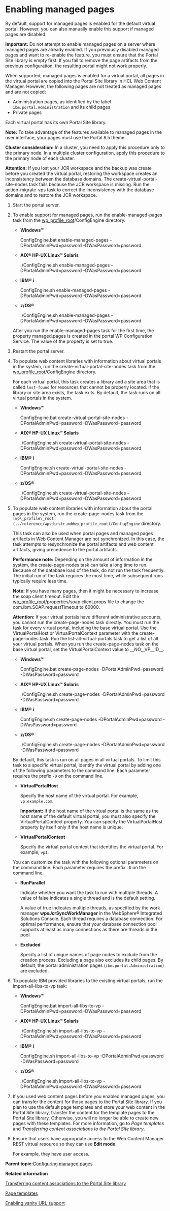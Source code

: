 # Enabling managed pages

By default, support for managed pages is enabled for the default virtual portal. However, you can also manually enable this support if managed pages are disabled.

**Important:** Do not attempt to enable managed pages on a server where managed pages are already enabled. If you previously disabled managed pages and want to re-enable the feature, you must ensure that the Portal Site library is empty first. If you fail to remove the page artifacts from the previous configuration, the resulting portal might not work properly.

When supported, managed pages is enabled for a virtual portal, all pages in the virtual portal are copied into the Portal Site library in HCL Web Content Manager. However, the following pages are not treated as managed pages and are not copied:

-   Administration pages, as identified by the label `ibm.portal.Administration` and its child pages
-   Private pages

Each virtual portal has its own Portal Site library.

**Note:** To take advantage of the features available to managed pages in the user interface, your pages must use the Portal 8.5 theme.

**Cluster consideration:** In a cluster, you need to apply this procedure only to the primary node. In a multiple cluster configuration, apply this procedure to the primary node of each cluster.

**Attention:** If you lost your JCR workspace and the backup was create before you created the virtual portal, restoring the workspace creates an inconsistency between the database domains. The create-virtual-portal-site-nodes task fails because the JCR workspace is missing. Run the action-migrate-vps task to correct the inconsistency with the database domains and to restore the JCR workspace.

1.  Start the portal server.

2.  To enable support for managed pages, run the enable-managed-pages task from the [wp\_profile\_root](../reference/wpsdirstr.md#wp_profile_root)/ConfigEngine directory.

    -   **Windows™**

        ConfigEngine.bat enable-managed-pages -DPortalAdminPwd=password -DWasPassword=password

    -   **AIX® HP-UX Linux™ Solaris**

        ./ConfigEngine.sh enable-managed-pages -DPortalAdminPwd=password -DWasPassword=password

    -   **IBM® i**

        ConfigEngine.sh enable-managed-pages -DPortalAdminPwd=password -DWasPassword=password

    -   **z/OS®**

        ./ConfigEngine.sh enable-managed-pages -DPortalAdminPwd=password -DWasPassword=password

    After you run the enable-managed-pages task for the first time, the property managed.pages is created in the portal WP Configuration Service. The value of the property is set to true.

3.  Restart the portal server.

4.  To populate web content libraries with information about virtual portals in the system, run the create-virtual-portal-site-nodes task from the [wp\_profile\_root](../reference/wpsdirstr.md#wp_profile_root)/ConfigEngine directory.

    For each virtual portal, this task creates a library and a site area that is called `lost-found` for resources that cannot be properly located. If the library or site area exists, the task exits. By default, the task runs on all virtual portals in the system.

    -   **Windows™**

        ConfigEngine.bat create-virtual-portal-site-nodes -DPortalAdminPwd=password -DWasPassword=password

    -   **AIX® HP-UX Linux™ Solaris**

        ./ConfigEngine.sh create-virtual-portal-site-nodes -DPortalAdminPwd=password -DWasPassword=password

    -   **IBM® i**

        ConfigEngine.sh create-virtual-portal-site-nodes -DPortalAdminPwd=password -DWasPassword=password

    -   **z/OS®**

        ./ConfigEngine.sh create-virtual-portal-site-nodes -DPortalAdminPwd=password -DWasPassword=password

5.  To populate web content libraries with information about the portal pages in the system, run the create-page-nodes task from the `[wp\_profile\_root](../reference/wpsdirstr.md#wp_profile_root)/ConfigEngine` directory.

    This task can also be used when portal pages and managed pages artifacts in Web Content Manager are not synchronized. In this case, the task attempts to resynchronize the portal artifacts and web content artifacts, giving precedence to the portal artifacts.

    **Performance note:** Depending on the amount of information in the system, the create-page-nodes task can take a long time to run. Because of the database load of the task, do not run the task frequently. The initial run of the task requires the most time, while subsequent runs typically require less time.

    **Note:** If you have many pages, then it might be necessary to increase the soap client timeout. Edit the [wp\_profile\_root](../reference/wpsdirstr.md#wp_profile_root)/properties/soap.client.props file to change the com.ibm.SOAP.requestTimeout to 60000.

    **Attention:** If your virtual portals have different administrative accounts, you cannot run the create-page-nodes task directly. You must run the task for every virtual portal, including the base virtual portal. Use the VirtualPortalHost or VirtualPortalContext parameter with the create-page-nodes task. Run the list-all-virtual-portals task to get a list of all your virtual portals. When you run the create-page-nodes task on the base virtual portal, set the VirtualPortalContext value to \_\_NO\_\_VP\_\_ID\_\_.

    -   **Windows™**

        ConfigEngine.bat create-page-nodes -DPortalAdminPwd=password -DWasPassword=password

    -   **AIX® HP-UX Linux™ Solaris**

        ./ConfigEngine.sh create-page-nodes -DPortalAdminPwd=password -DWasPassword=password

    -   **IBM® i**

        ConfigEngine.sh create-page-nodes -DPortalAdminPwd=password -DWasPassword=password

    -   **z/OS®**

        ./ConfigEngine.sh create-page-nodes -DPortalAdminPwd=password -DWasPassword=password

    By default, this task is run on all pages in all virtual portals. To limit this task to a specific virtual portal, identify the virtual portal by adding one of the following parameters to the command line. Each parameter requires the prefix `-D` on the command line.

    -   **VirtualPortalHost**

        Specify the host name of the virtual portal. For example, `vp.example.com`.

        **Important:** If the host name of the virtual portal is the same as the host name of the default virtual portal, you must also specify the VirtualPortalContext property. You can specify the VirtualPortalHost property by itself only if the host name is unique.

    -   **VirtualPortalContext**

        Specify the virtual portal context that identifies the virtual portal. For example, `vp1`.

    You can customize the task with the following optional parameters on the command line. Each parameter requires the prefix `-D` on the command line.

    -   **RunParallel**

        Indicate whether you want the task to run with multiple threads. A value of false indicates a single thread and is the default setting.

        A value of true indicates multiple threads, as specified by the work manager **wpsJcrSyncWorkManager** in the WebSphere® Integrated Solutions Console. Each thread requires a database connection. For optimal performance, ensure that your database connection pool supports at least as many connections as there are threads in the pool.

    -   **Excluded**

        Specify a list of unique names of page nodes to exclude from the creation process. Excluding a page also excludes its child pages. By default, the portal administration pages \(`ibm.portal.Administration`\) are excluded.

6.  To populate IBM provided libraries to the existing virtual portals, run the import-all-libs-to-vp task:

    -   **Windows™**

        ConfigEngine.bat import-all-libs-to-vp -DPortalAdminPwd=password -DWasPassword=password

    -   **AIX® HP-UX Linux™ Solaris**

        ./ConfigEngine.sh import-all-libs-to-vp -DPortalAdminPwd=password -DWasPassword=password

    -   **IBM® i**

        ConfigEngine.sh import-all-libs-to-vp -DPortalAdminPwd=password -DWasPassword=password

    -   **z/OS®**

        ./ConfigEngine.sh import-all-libs-to-vp -DPortalAdminPwd=password -DWasPassword=password

7.  If you used web content pages before you enabled managed pages, you can transfer the content for those pages to the Portal Site library. If you plan to use the default page templates and store your web content in the Portal Site library, transfer the content for the template pages to the Portal Site library. Otherwise, you will no longer be able to create new pages with these templates. For more information, go to *Page templates* and *Transferring content associations to the Portal Site library*.

8.  Ensure that users have appropriate access to the Web Content Manager REST virtual resource so they can use **Edit mode**.

    For example, they have user access.


**Parent topic:**[Configuring managed pages](../wcm/wcm_config_mngpages.md)

**Related information**  


[Transferring content associations to the Portal Site library](../wcm/wcm_config_mngpages_transfer.md)

[Page templates](../site/site_page_temps.md)

[Enabling vanity URL support](../wcm/van_url_cfgtsk_enable_vus.md)

